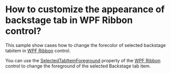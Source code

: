 # How to customize the appearance of backstage tab in WPF Ribbon control?

This sample show cases how to change the forecolor of selected backstage tabitem in [WPF Ribbon](https://www.syncfusion.com/wpf-ui-controls/ribbon) control.

You can use the [SelectedTabItemForeground](https://help.syncfusion.com/cr/wpf/Syncfusion.Windows.Tools.Controls.Backstage.html#Syncfusion_Windows_Tools_Controls_Backstage_SelectedTabItemForeground) property of the [WPF Ribbon](https://www.syncfusion.com/wpf-ui-controls/ribbon) control to change the foreground of the selected Backstage tab item.
